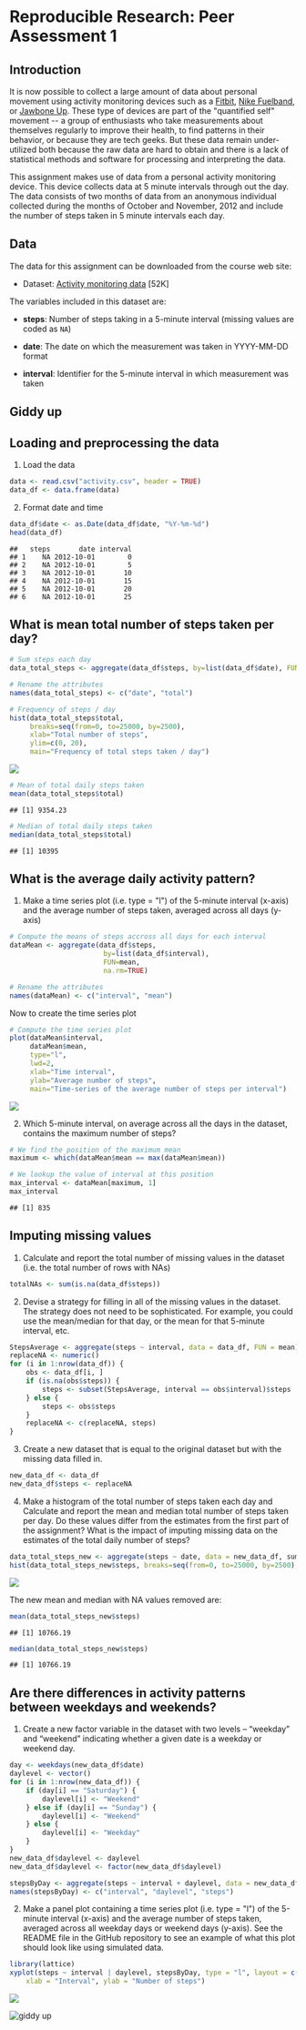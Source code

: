 # Reproducible Research: Peer Assessment 1
## Introduction

It is now possible to collect a large amount of data about personal
movement using activity monitoring devices such as a
[Fitbit](http://www.fitbit.com), [Nike
Fuelband](http://www.nike.com/us/en_us/c/nikeplus-fuelband), or
[Jawbone Up](https://jawbone.com/up). These type of devices are part of
the "quantified self" movement -- a group of enthusiasts who take
measurements about themselves regularly to improve their health, to
find patterns in their behavior, or because they are tech geeks. But
these data remain under-utilized both because the raw data are hard to
obtain and there is a lack of statistical methods and software for
processing and interpreting the data.

This assignment makes use of data from a personal activity monitoring
device. This device collects data at 5 minute intervals through out the
day. The data consists of two months of data from an anonymous
individual collected during the months of October and November, 2012
and include the number of steps taken in 5 minute intervals each day.

## Data

The data for this assignment can be downloaded from the course web
site:

* Dataset: [Activity monitoring data](https://d396qusza40orc.cloudfront.net/repdata%2Fdata%2Factivity.zip) [52K]

The variables included in this dataset are:

* **steps**: Number of steps taking in a 5-minute interval (missing
    values are coded as `NA`)

* **date**: The date on which the measurement was taken in YYYY-MM-DD
    format

* **interval**: Identifier for the 5-minute interval in which
    measurement was taken
    
## Giddy up

## Loading and preprocessing the data
1. Load the data

```r
data <- read.csv("activity.csv", header = TRUE)
data_df <- data.frame(data)
```
2. Format date and time 

```r
data_df$date <- as.Date(data_df$date, "%Y-%m-%d")
head(data_df)
```

```
##   steps       date interval
## 1    NA 2012-10-01        0
## 2    NA 2012-10-01        5
## 3    NA 2012-10-01       10
## 4    NA 2012-10-01       15
## 5    NA 2012-10-01       20
## 6    NA 2012-10-01       25
```
## What is mean total number of steps taken per day?

```r
# Sum steps each day
data_total_steps <- aggregate(data_df$steps, by=list(data_df$date), FUN=sum, na.rm=TRUE)

# Rename the attributes
names(data_total_steps) <- c("date", "total")

# Frequency of steps / day
hist(data_total_steps$total, 
     breaks=seq(from=0, to=25000, by=2500),
     xlab="Total number of steps", 
     ylim=c(0, 20), 
     main="Frequency of total steps taken / day")
```

![](PA1_template_files/figure-html/unnamed-chunk-3-1.png) 

```r
# Mean of total daily steps taken
mean(data_total_steps$total)
```

```
## [1] 9354.23
```

```r
# Median of total daily steps taken
median(data_total_steps$total)
```

```
## [1] 10395
```
## What is the average daily activity pattern?
1. Make a time series plot (i.e. type = "l") of the 5-minute interval (x-axis) and the average number of steps taken, averaged across all days (y-axis)

```r
# Compute the means of steps accross all days for each interval
dataMean <- aggregate(data_df$steps, 
                       by=list(data_df$interval), 
                       FUN=mean, 
                       na.rm=TRUE)

# Rename the attributes
names(dataMean) <- c("interval", "mean")
```
Now to create the time series plot

```r
# Compute the time series plot
plot(dataMean$interval, 
     dataMean$mean, 
     type="l", 
     lwd=2, 
     xlab="Time interval", 
     ylab="Average number of steps", 
     main="Time-series of the average number of steps per interval")
```

![](PA1_template_files/figure-html/unnamed-chunk-5-1.png) 

2. Which 5-minute interval, on average across all the days in the dataset, contains the maximum number of steps?

```r
# We find the position of the maximum mean
maximum <- which(dataMean$mean == max(dataMean$mean))

# We lookup the value of interval at this position
max_interval <- dataMean[maximum, 1]
max_interval
```

```
## [1] 835
```
## Imputing missing values
1. Calculate and report the total number of missing values in the dataset (i.e. the total number of rows with NAs)

```r
totalNAs <- sum(is.na(data_df$steps))
```
2. Devise a strategy for filling in all of the missing values in the dataset. The strategy does not need to be sophisticated. For example, you could use the mean/median for that day, or the mean for that 5-minute interval, etc.

```r
StepsAverage <- aggregate(steps ~ interval, data = data_df, FUN = mean)
replaceNA <- numeric()
for (i in 1:nrow(data_df)) {
    obs <- data_df[i, ]
    if (is.na(obs$steps)) {
        steps <- subset(StepsAverage, interval == obs$interval)$steps
    } else {
        steps <- obs$steps
    }
    replaceNA <- c(replaceNA, steps)
}
```
3. Create a new dataset that is equal to the original dataset but with the missing data filled in.

```r
new_data_df <- data_df
new_data_df$steps <- replaceNA
```

4. Make a histogram of the total number of steps taken each day and Calculate and report the mean and median total number of steps taken per day. Do these values differ from the estimates from the first part of the assignment? What is the impact of imputing missing data on the estimates of the total daily number of steps?

```r
data_total_steps_new <- aggregate(steps ~ date, data = new_data_df, sum, na.rm = TRUE)
hist(data_total_steps_new$steps, breaks=seq(from=0, to=25000, by=2500), main ="Total steps / day", xlab = "number of steps", ylab = "frequency" )
```

![](PA1_template_files/figure-html/unnamed-chunk-10-1.png) 

The new mean and median with NA values removed are:

```r
mean(data_total_steps_new$steps)
```

```
## [1] 10766.19
```

```r
median(data_total_steps_new$steps)
```

```
## [1] 10766.19
```
## Are there differences in activity patterns between weekdays and weekends?
1. Create a new factor variable in the dataset with two levels – “weekday” and “weekend” indicating whether a given date is a weekday or weekend day.


```r
day <- weekdays(new_data_df$date)
daylevel <- vector()
for (i in 1:nrow(new_data_df)) {
    if (day[i] == "Saturday") {
        daylevel[i] <- "Weekend"
    } else if (day[i] == "Sunday") {
        daylevel[i] <- "Weekend"
    } else {
        daylevel[i] <- "Weekday"
    }
}
new_data_df$daylevel <- daylevel
new_data_df$daylevel <- factor(new_data_df$daylevel)

stepsByDay <- aggregate(steps ~ interval + daylevel, data = new_data_df, mean)
names(stepsByDay) <- c("interval", "daylevel", "steps")
```
2. Make a panel plot containing a time series plot (i.e. type = "l") of the 5-minute interval (x-axis) and the average number of steps taken, averaged across all weekday days or weekend days (y-axis). See the README file in the GitHub repository to see an example of what this plot should look like using simulated data.


```r
library(lattice)
xyplot(steps ~ interval | daylevel, stepsByDay, type = "l", layout = c(1, 2), 
    xlab = "Interval", ylab = "Number of steps")
```

![](PA1_template_files/figure-html/unnamed-chunk-13-1.png) 





![giddy up](https://38.media.tumblr.com/ce9bc71994441a2a0684085bd89c1b52/tumblr_mg2lap5q0P1roavl3o1_500.gif)
